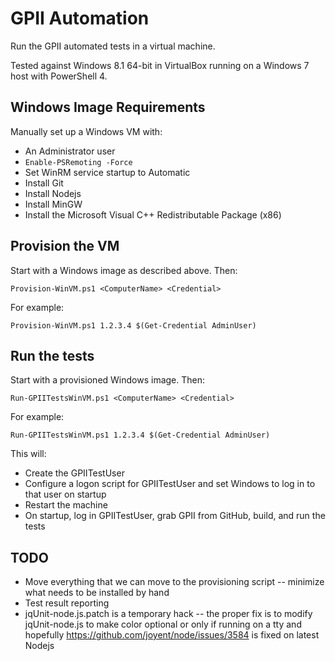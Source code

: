 GPII Automation
===============

Run the GPII automated tests in a virtual machine.

Tested against Windows 8.1 64-bit in VirtualBox running on a Windows 7 host with PowerShell 4.

Windows Image Requirements
--------------------------

Manually set up a Windows VM with:

* An Administrator user
* `Enable-PSRemoting -Force`
* Set WinRM service startup to Automatic
* Install Git
* Install Nodejs
* Install MinGW
* Install the Microsoft Visual C++ Redistributable Package (x86)

Provision the VM
----------------

Start with a Windows image as described above. Then:

```
Provision-WinVM.ps1 <ComputerName> <Credential>
```

For example:

```
Provision-WinVM.ps1 1.2.3.4 $(Get-Credential AdminUser)
```

Run the tests
-------------

Start with a provisioned Windows image. Then:

```
Run-GPIITestsWinVM.ps1 <ComputerName> <Credential>
```

For example:

```
Run-GPIITestsWinVM.ps1 1.2.3.4 $(Get-Credential AdminUser)
```

This will:

* Create the GPIITestUser
* Configure a logon script for GPIITestUser and set Windows to log in to that user on startup
* Restart the machine
* On startup, log in GPIITestUser, grab GPII from GitHub, build, and run the tests

TODO
----

* Move everything that we can move to the provisioning script -- minimize what needs to be installed by hand
* Test result reporting
* jqUnit-node.js.patch is a temporary hack -- the proper fix is to modify jqUnit-node.js to make color optional or only if running on a tty and hopefully https://github.com/joyent/node/issues/3584 is fixed on latest Nodejs
